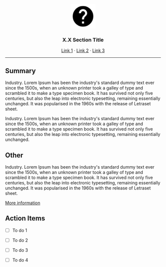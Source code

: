 <p align="center">
<img src="images/logos/search-logo.png" alt="Logo" width="80" height="80">

  <h3 align="center">X.X Section Title</h3>
  <p align="center">
    <a href="#" target="_blank">Link 1</a>
    ·
    <a href="#">Link 2</a>
    ·
    <a href="#" target="_blank">Link 3</a>
  </p>

  <hr />
</p>

## Summary

Industry. Lorem Ipsum has been the industry's standard dummy text ever since the 1500s, when an unknown printer took a galley of type and scrambled it to make a type specimen book. It has survived not only five centuries, but also the leap into electronic typesetting, remaining essentially unchanged. It was popularised in the 1960s with the release of Letraset sheet.

Industry. Lorem Ipsum has been the industry's standard dummy text ever since the 1500s, when an unknown printer took a galley of type and scrambled it to make a type specimen book. It has survived not only five centuries, but also the leap into electronic typesetting, remaining essentially unchanged. 

## Other

Industry. Lorem Ipsum has been the industry's standard dummy text ever since the 1500s, when an unknown printer took a galley of type and scrambled it to make a type specimen book. It has survived not only five centuries, but also the leap into electronic typesetting, remaining essentially unchanged. It was popularised in the 1960s with the release of Letraset sheet.

[More information](#)

## Action Items

- [ ] To do 1
- [ ] To do 2
- [ ] To do 3
- [ ] To do 4


